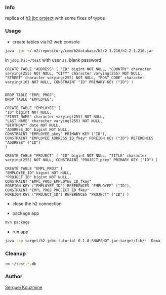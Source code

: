 ### Info 

replica of [h2 jbc project](https://github.com/kuidreS/JDBC) with some fixes of typos

### Usage

* create tables via h2 web console
```sh
java -jar ~/.m2/repository/com/h2database/h2/2.1.210/h2-2.1.210.jar
```
in `jdbc:h2:~/test`
with user `ss`, blank password
```text
CREATE TABLE "ADDRESS" ( "ID" bigint NOT NULL, "COUNTRY" character varying(255) NOT NULL, "CITY" character varying(255) NOT NULL, "STREET" character varying(255) NOT NULL, "POST_CODE" character varying(10) NOT NULL, CONSTRAINT "ID" PRIMARY KEY ("ID") )
```
```text

DROP TABLE "EMPL_PROJ";
DROP TABLE "EMPLOYEE";

CREATE TABLE "EMPLOYEE" ( 
"ID" bigint NOT NULL, 
"FIRST_NAME" character varying(255) NOT NULL, 
"LAST_NAME" character varying(255) NOT NULL, 
"BIRTHDAY" date NOT NULL, 
"ADDRESS_ID" bigint NOT NULL, 
CONSTRAINT "EMPLOYEE_pkey" PRIMARY KEY ("ID"),
CONSTRAINT "EMPLOYEE_ADDRESS_ID_fkey" FOREIGN KEY ("ID") REFERENCES "ADDRESS" ("ID") 
)
```
```text
CREATE TABLE "PROJECT" ( "ID" bigint NOT NULL, "TITLE" character varying(255) NOT NULL, CONSTRAINT "PROJECT_pkey" PRIMARY KEY ("ID") )
```
```text
CREATE TABLE "EMPL_PROJ" ( 
"EMPLOYEE_ID" bigint NOT NULL, 
"PROJECT_ID" bigint NOT NULL, 
CONSTRAINT "EMPL_PROJ_EMPLOYEE_ID_fkey" 
FOREIGN KEY ("EMPLOYEE_ID") REFERENCES "EMPLOYEE" ("ID"), 
CONSTRAINT "EMPL_PROJ_PROJECT_ID_fkey" 
FOREIGN KEY ("PROJECT_ID") REFERENCES "PROJECT" ("ID") )
```
* close the h2 connection

* package app
```sh
mvn package
```
* run app
```sh
java -cp target/h2-jdbc-tutorial-0.1.0-SNAPSHOT.jar:target/lib/*  Domain
```
### Cleanup
```sh
rm ~/test.*.db
```
### Author
[Serguei Kouzmine](kouzmine_serguei@yahoo.com)

